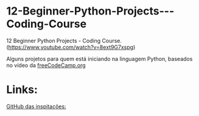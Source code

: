 # 12-Beginner-Python-Projects---Coding-Course
12 Beginner Python Projects - Coding Course. (https://www.youtube.com/watch?v=8ext9G7xspg)

Alguns projetos para quem está iniciando na linguagem Python, baseados no vídeo da [freeCodeCamp.org](https://www.youtube.com/watch?v=8ext9G7xspg)

# Links:

[GitHub das inspitações:](https://github.com/kying18/beginner-projects)

